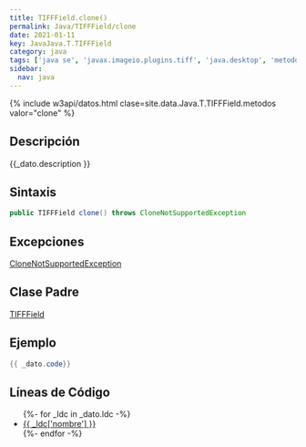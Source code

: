 ```yaml
---
title: TIFFField.clone()
permalink: Java/TIFFField/clone
date: 2021-01-11
key: JavaJava.T.TIFFField
category: java
tags: ['java se', 'javax.imageio.plugins.tiff', 'java.desktop', 'metodo java', 'Java 9']
sidebar: 
  nav: java
---
```


{% include w3api/datos.html clase=site.data.Java.T.TIFFField.metodos valor="clone" %}

## Descripción
{{_dato.description }}

## Sintaxis
~~~java
public TIFFField clone() throws CloneNotSupportedException
~~~

## Excepciones
[CloneNotSupportedException](/Java/CloneNotSupportedException/)

## Clase Padre
[TIFFField](/Java/TIFFField/)

## Ejemplo
~~~java
{{ _dato.code}}
~~~

## Líneas de Código
<ul>
{%- for _ldc in _dato.ldc -%}
   <li>
       <a href="{{_ldc['url'] }}">{{ _ldc['nombre'] }}</a>
   </li>
{%- endfor -%}
</ul>

